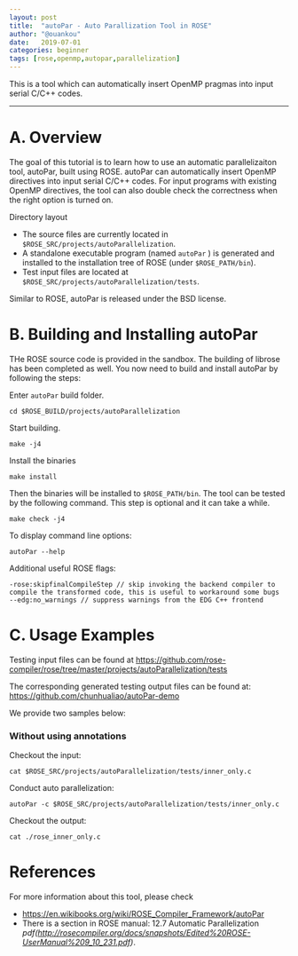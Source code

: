 ```yaml
---
layout: post
title:  "autoPar - Auto Parallization Tool in ROSE"
author: "@ouankou"
date:   2019-07-01
categories: beginner
tags: [rose,openmp,autopar,parallelization]
---
```


This is a tool which can automatically insert OpenMP pragmas into input serial C/C++ codes.

---

# A. Overview

The goal of this tutorial is to learn how to use an automatic parallelizaiton tool, autoPar, built using ROSE. autoPar can automatically insert OpenMP directives into input serial C/C++ codes. For input programs with existing OpenMP directives, the tool can also double check the correctness when the right option is turned on.

Directory layout
* The source files are currently located in ```$ROSE_SRC/projects/autoParallelization```.
* A standalone executable program (named ```autoPar``` ) is generated and installed to the installation tree of ROSE (under ```$ROSE_PATH/bin```).
* Test input files are located at ```$ROSE_SRC/projects/autoParallelization/tests```.

Similar to ROSE, autoPar is released under the BSD license.

# B. Building and Installing autoPar

THe ROSE source code is provided in the sandbox. The building of librose has been completed as well. You now need to build and install autoPar by following the steps: 

Enter ```autoPar``` build folder.
```.term1
cd $ROSE_BUILD/projects/autoParallelization
```
Start building.
```.term1
make -j4
```
Install the binaries
```.term1
make install
```

Then the binaries will be installed to ```$ROSE_PATH/bin```.
The tool can be tested by the following command. This step is optional and it can take a while.
```.term1
make check -j4
```

To display command line options:
```.term1
autoPar --help
```

Additional useful ROSE flags:
```
-rose:skipfinalCompileStep // skip invoking the backend compiler to compile the transformed code, this is useful to workaround some bugs
--edg:no_warnings // suppress warnings from the EDG C++ frontend
```

# C. Usage Examples

Testing input files can be found at https://github.com/rose-compiler/rose/tree/master/projects/autoParallelization/tests

The corresponding generated testing output files can be found at: https://github.com/chunhualiao/autoPar-demo

We provide two samples below:

### Without using annotations

Checkout the input:
```.term1
cat $ROSE_SRC/projects/autoParallelization/tests/inner_only.c
```

Conduct auto parallelization:
```.term1
autoPar -c $ROSE_SRC/projects/autoParallelization/tests/inner_only.c
```

Checkout the output:
```.term1
cat ./rose_inner_only.c
```

# References

For more information about this tool, please check
* https://en.wikibooks.org/wiki/ROSE_Compiler_Framework/autoPar
* There is a section in ROSE manual: 12.7 Automatic Parallelization *pdf(http://rosecompiler.org/docs/snapshots/Edited%20ROSE-UserManual%209_10_231.pdf)*. 
